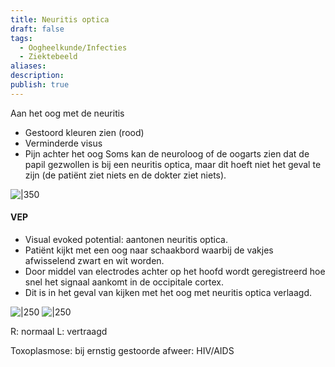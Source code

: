 ```yaml
---
title: Neuritis optica
draft: false
tags:
  - Oogheelkunde/Infecties
  - Ziektebeeld
aliases: 
description: 
publish: true
---
```


Aan het oog met de neuritis
- Gestoord kleuren zien (rood)
- Verminderde visus
- Pijn achter het oog
Soms kan de neuroloog of de oogarts zien dat de papil gezwollen is bij een neuritis optica, maar dit hoeft niet het geval te zijn (de patiënt ziet niets en de dokter ziet niets).

![|350](https://i.imgur.com/p8bskNk.png)

#### VEP
- Visual evoked potential: aantonen neuritis optica. 
- Patiënt kijkt met een oog naar schaakbord waarbij de vakjes afwisselend zwart en wit worden. 
- Door middel van electrodes achter op het hoofd wordt geregistreerd hoe snel het signaal aankomt in de occipitale cortex. 
- Dit is in het geval van kijken met het oog met neuritis optica verlaagd. 


![|250](https://i.imgur.com/ciSTNHh.png)
![|250](https://i.imgur.com/p9YD9vc.png)

R: normaal
L: vertraagd


Toxoplasmose: bij ernstig gestoorde afweer: HIV/AIDS
